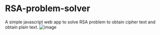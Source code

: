 # RSA-problem-solver
A simple javascript web app to solve RSA problem to obtain cipher text and obtain plain text.
![image](https://user-images.githubusercontent.com/67569126/197508749-bcccf6e8-62d8-4d87-8579-4c68c8cad94e.png)
